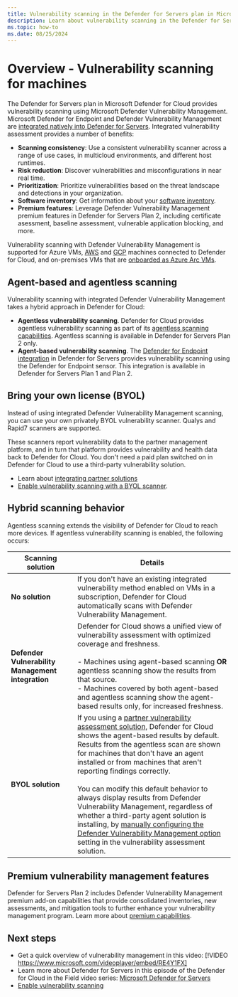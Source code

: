 ```yaml
---
title: Vulnerability scanning in the Defender for Servers plan in Microsoft Defender for Cloud.
description: Learn about vulnerability scanning in the Defender for Servers plan in Microsoft Defender for Cloud.
ms.topic: how-to
ms.date: 08/25/2024
---
```


# Overview - Vulnerability scanning for machines

The Defender for Servers plan in Microsoft Defender for Cloud provides vulnerability scanning using Microsoft Defender Vulnerability Management. Microsoft Defender for Endpoint and Defender Vulnerability Management are [integrated natively into Defender for Servers](integration-defender-for-endpoint.md). Integrated vulnerability assessment provides a number of benefits:


- **Scanning consistency**: Use a consistent vulnerability scanner across a range of use cases, in multicloud environments, and different host runtimes.
- **Risk reduction**: Discover vulnerabilities and misconfigurations in near real time.
- **Prioritization**: Prioritize vulnerabilities based on the threat landscape and detections in your organization.
- **Software inventory**: Get information about your [software inventory](asset-inventory.md#review-software-inventory).
- **Premium features**: Leverage Defender Vulnerability Management premium features in Defender for Servers Plan 2, including certificate asessment, baseline assessment, vulnerable application blocking, and more.

Vulnerability scanning with Defender Vulnerability Management is supported for Azure VMs,  [AWS](quickstart-onboard-aws.md) and [GCP](quickstart-onboard-aws.md) machines connected to Defender for Cloud, and on-premises VMs that are [onboarded as Azure Arc VMs](quickstart-onboard-machines.md).

## Agent-based and agentless scanning

Vulnerability scanning with integrated Defender Vulnerability Management takes a hybrid approach in Defender for Cloud:

- **Agentless vulnerability scanning**. Defender for Cloud provides agentless vulnerability scanning as part of its [agentless scanning capabilities](concept-agentless-data-collection.md). Agentless scanning is available in Defender for Servers Plan 2 only.
- **Agent-based vulnerability scanning**. The [Defender for Endpoint integration](integration-defender-for-endpoint.md) in Defender for Servers provides vulnerability scanning using the Defender for Endpoint sensor. This integration is available in Defender for Servers Plan 1 and Plan 2.

## Bring your own license (BYOL)

Instead of using integrated Defender Vulnerability Management scanning, you can use your own privately BYOL vulnerability scanner. Qualys and Rapid7 scanners are supported.

These scanners report vulnerability data to the partner management platform, and in turn that platform provides vulnerability and health data back to Defender for Cloud. You don't need a paid plan switched on in Defender for Cloud to use a third-party vulnerability solution.

- Learn about [integrating partner solutions](partner-integration.md)
- [Enable vulnerability scanning with a BYOL scanner](deploy-vulnerability-assessment-byol-vm.md).


## Hybrid scanning behavior

Agentless scanning extends the visibility of Defender for Cloud to reach more devices. If agentless vulnerability scanning is enabled, the following occurs:

**Scanning solution** | **Details**
--- | ---
**No solution** | If you don't have an existing integrated vulnerability method enabled on VMs in a subscription, Defender for Cloud automatically scans with Defender Vulnerability Management.
**Defender Vulnerability Management integration** | Defender for Cloud shows a unified view of vulnerability assessment with optimized coverage and freshness.<br/><br/>- Machines using agent-based scanning **OR** agentless scanning show the results from that source.<br/>- Machines covered by both agent-based and agentless scanning show the agent-based results only, for increased freshness.
**BYOL solution** | If you using a [partner vulnerability assessment solution](deploy-vulnerability-assessment-byol-vm.md), Defender for Cloud shows the agent-based results by default. Results from the agentless scan are shown for machines that don't have an agent installed or from machines that aren't reporting findings correctly.<br/><br/> You can modify this default behavior to always display results from Defender Vulnerability Management, regardless of whether a third-party agent solution is installing, by [manually configuring the Defender Vulnerability Management option](deploy-vulnerability-assessment-defender-vulnerability-management.md#enable-vulnerability-scanning-on-a-subscription) setting in the vulnerability assessment solution.


## Premium vulnerability management features

Defender for Servers Plan 2 includes Defender Vulnerability Management premium add-on capabilities that provide consolidated inventories, new assessments, and mitigation tools to further enhance your vulnerability management program. Learn more about [premium capabilities](/defender-vulnerability-management/defender-vulnerability-management-capabilities#vulnerability-management-capabilities-for-endpoints).

## Next steps

- Get a quick overview of vulnerability management in this video: [!VIDEO https://www.microsoft.com/videoplayer/embed/RE4Y1FX]
- Learn more about Defender for Servers in this episode of the Defender for Cloud in the Field video series: [Microsoft Defender for Servers](episode-five.md)
- [Enable vulnerability scanning](deploy-vulnerability-assessment-defender-vulnerability-management.md)
